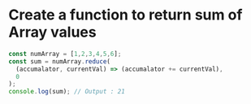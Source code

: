 # Create a function to return sum of Array values
```js 
const numArray = [1,2,3,4,5,6];
const sum = numArray.reduce(
  (accumalator, currentVal) => (accumalator += currentVal),
  0
);
console.log(sum); // Output : 21
```